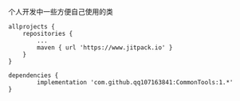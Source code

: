 个人开发中一些方便自己使用的类

	allprojects {
		repositories {
			...
			maven { url 'https://www.jitpack.io' }
		}
	}
  
  	dependencies {
	        implementation 'com.github.qq107163841:CommonTools:1.*'
	}
